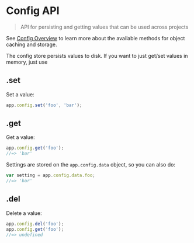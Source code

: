 # Config API

> API for persisting and getting values that can be used across projects

See [Config Overview](./config-overview.md) to learn more about the available methods for object caching and storage.

The config store persists values to disk. If you want to just get/set values in memory, just use

## .set

Set a value:

```js
app.config.set('foo', 'bar');
```

## .get

Get a value:

```js
app.config.get('foo');
//=> 'bar'
```

Settings are stored on the `app.config.data` object, so you can also do:

```js
var setting = app.config.data.foo;
//=> 'bar'
```


## .del

Delete a value:

```js
app.config.del('foo');
app.config.get('foo');
//=> undefined
```
